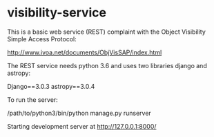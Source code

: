 # visibility-service
This is a basic web service (REST) complaint with the Object Visibility Simple Access Protocol:

http://www.ivoa.net/documents/ObjVisSAP/index.html

The REST service needs python 3.6 and uses two libraries django and astropy:

Django==3.0.3
astropy==3.0.4

To run the server:

/path/to/python3/bin/python manage.py runserver


Starting development server at http://127.0.0.1:8000/
